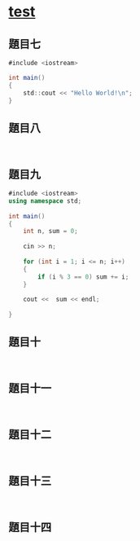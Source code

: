 [test](https://github.com/4B1G0067/test/edit/master/README.md)
===

題目七
-----


```csharp 
#include <iostream>

int main()
{
    std::cout << "Hello World!\n";
}
```



題目八
-----


```csharp 



```


題目九
-----


```csharp 
#include <iostream>  
using namespace std;  
  
int main()  
{  
    int n, sum = 0;  
      
    cin >> n;  
  
    for (int i = 1; i <= n; i++)  
    {  
        if (i % 3 == 0) sum += i;  
    }  
  
    cout <<  sum << endl;  
  
}  
```

題目十
-----


```csharp 



```

題目十一
-----


```csharp 



```

題目十二
-----


```csharp 



```

題目十三
-----


```csharp 



```

題目十四
-----


```csharp 



```
